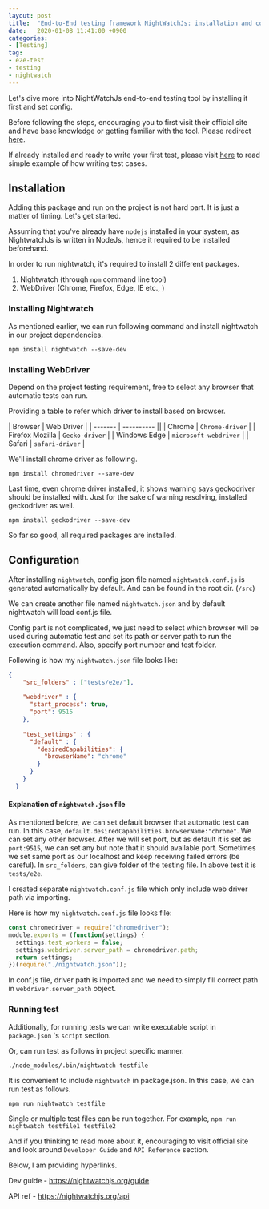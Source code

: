 ```yaml
---
layout: post
title:  "End-to-End testing framework NightWatchJs: installation and config step by step"
date:   2020-01-08 11:41:00 +0900
categories: 
- [Testing]
tag:
- e2e-test 
- testing 
- nightwatch
---
```


Let's dive more into NightWatchJs end-to-end testing tool by installing it first and set config. 

Before following the steps, encouraging you to first visit their official site and have base knowledge or getting familiar with the tool. Please redirect [here](https://nightwatchjs.org/).

If already installed and ready to write your first test, please visit [here](2020-01-07-e2e-testing-nightwatch.md) to read simple example of how writing test cases.

## Installation

Adding this package and run on the project is not hard part. It is just a matter of timing. Let's get started.

Assuming that you've already have `nodejs` installed in your system, as NightwatchJs is written in NodeJs, hence it required to be installed beforehand.

In order to run nightwatch, it's required to install 2 different packages.
 1.  Nightwatch (through `npm` command line tool)
 2.  WebDriver (Chrome, Firefox, Edge, IE etc., )

### Installing Nightwatch

As mentioned earlier, we can run following command and install nightwatch in our project dependencies.

`npm install nightwatch --save-dev`

### Installing WebDriver

Depend on the project testing requirement, free to select any browser that automatic tests can run. 

Providing a table to refer which driver to install based on browser.

| Browser | Web Driver |
| ------- | ---------- ||
| Chrome          | `Chrome-driver`       |
| Firefox Mozilla | `Gecko-driver`        |
| Windows Edge    | `microsoft-webdriver` |
| Safari          | `safari-driver`       |

We'll install chrome driver as following.

`npm install chromedriver --save-dev`

Last time, even chrome driver installed, it shows warning says geckodriver should be installed with. Just for the sake of warning resolving, installed geckodriver as well.

`npm install geckodriver --save-dev`

So far so good, all required packages are installed.
## Configuration

After installing `nightwatch`, config json file named `nightwatch.conf.js` is generated automatically by default. And can be found in the root dir. (`/src`)

We can create another file named `nightwatch.json` and by default nightwatch will load conf.js file. 

Config part is not complicated, we just need to select which browser will be used during automatic test and set its path or server path to run the execution command. Also, specify port number and test folder.

Following is how my `nightwatch.json` file looks like:
```json
{
    "src_folders" : ["tests/e2e/"],
  
    "webdriver" : {
      "start_process": true,
      "port": 9515
    },
  
    "test_settings" : {
      "default" : {
        "desiredCapabilities": {
          "browserName": "chrome"
        }
      }
    }
  }
```

#### Explanation of `nightwatch.json` file

As mentioned before, we can set default browser that automatic test can run. In this case, `default.desiredCapabilities.browserName:"chrome"`. We can set any other browser. After we will set port, but as default it is set as `port:9515`, we can set any but note that it should available port. Sometimes we set same port as our localhost and keep receiving failed errors (be careful).  In `src_folders`, can give folder of the testing file. In above test it is `tests/e2e`.

 I created separate `nightwatch.conf.js` file which only include web driver path via importing.

  Here is how my `nightwatch.conf.js` file looks file:
```js
const chromedriver = require("chromedriver");
module.exports = (function(settings) {
  settings.test_workers = false;
  settings.webdriver.server_path = chromedriver.path;
  return settings;
})(require("./nightwatch.json"));
```


  In conf.js file, driver path is imported and we need to simply fill correct path in `webdriver.server_path` object.

### Running test
Additionally, for running tests we can write executable script in `package.json` 's `script` section. 

Or, can run test as follows in project specific manner. 

`./node_modules/.bin/nightwatch testfile `

It is convenient to include `nightwatch` in package.json.
In this case, we can run test as follows.

`npm run nightwatch testfile`

Single or multiple test files can be run together. For example, 
`npm run nightwatch testfile1 testfile2`

And if you thinking to read more about it, encouraging to visit official site and look around `Developer Guide` and `API Reference` section.

Below, I am providing hyperlinks.

Dev guide - <https://nightwatchjs.org/guide>

API ref - <https://nightwatchjs.org/api>
